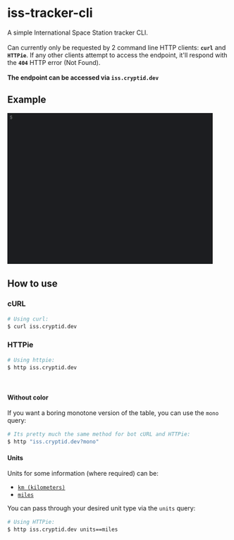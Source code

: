 # iss-tracker-cli
A simple International Space Station tracker CLI.
<br/>
<br/>
Can currently only be requested by 2 command line HTTP clients: **`curl`** and **`HTTPie`**. If any other clients attempt to access the endpoint, it'll respond with the **`404`** HTTP error (Not Found).
<br/>
<br/>
**The endpoint can be accessed via `iss.cryptid.dev`** 

## Example
![example1](/examples/examplegif.gif)

## How to use

### cURL
```sh
# Using curl:
$ curl iss.cryptid.dev
```

### HTTPie
```sh
# Using httpie:
$ http iss.cryptid.dev
```
<br/>

#### Without color

If you want a boring monotone version of the table, you can use the `mono` query:
```sh
# Its pretty much the same method for bot cURL and HTTPie:
$ http "iss.cryptid.dev?mono"
``` 

#### Units
Units for some information (where required) can be:
 * [`km (kilometers)`](https://en.wikipedia.org/wiki/Kilometre "In case you dont know :)")
 * [`miles`](https://en.wikipedia.org/wiki/Mile "In case you dont know :)")

You can pass through your desired unit type via the `units` query:
```sh
# Using HTTPie:
$ http iss.cryptid.dev units==miles
```
